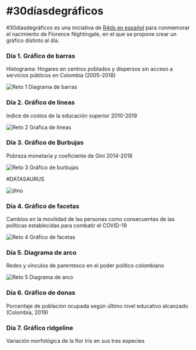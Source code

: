 # #30díasdegráficos

#30díasdegráficos es una iniciativa de [R4ds en español](https://github.com/cienciadedatos/datos-de-miercoles/blob/master/30-dias-de-graficos-2020.md)
para conmemorar el nacimiento de Florence Nightingale, en el que se propone crear un gráfico distinto al día.

### Día 1. Gráfico de barras

Histograma: Hogares en centros poblados y dispersos sin acceso a servicios públicos en Colombia (2005-2018)

![Reto 1 Diagrama de barras](https://user-images.githubusercontent.com/65268601/82164541-c19bd680-9876-11ea-8475-b5d4790cc30b.png)


### Día 2. Gráfico de líneas

Indice de costos de la educación superior 2010-2019

![Reto 2 Grafica de lineas](https://user-images.githubusercontent.com/65268601/82278440-d4cea500-994f-11ea-8e71-7ca6733abd4d.png)


### Día 3. Gráfico de Burbujas

Pobreza monetaria y coeficiente de Gini 2014-2018

![Reto 3  Gráfico de burbujas](https://user-images.githubusercontent.com/65268601/82278661-59b9be80-9950-11ea-910d-785875bc4f6b.gif)

#DATASAURUS

![dino](https://user-images.githubusercontent.com/65268601/82278779-9dacc380-9950-11ea-9a6c-083a03c2c228.gif)

### Día 4. Gráfico de facetas

Cambios en la movilidad de las personas como consecuentas de las políticas establecidas para combatir el COVID-19

![Reto 4  Gráfico de facetas](https://user-images.githubusercontent.com/65268601/82278928-f8deb600-9950-11ea-8ba9-2b3369dd0cfb.png)

### Día 5. Diagrama de arco

Redes y vínculos de parentesco en el poder político colombiano

![Reto 5  Diagrama de arco](https://user-images.githubusercontent.com/65268601/82279046-38a59d80-9951-11ea-808f-25fd8eb00c1c.png)

### Día 6. Gráfico de donas

Porcentaje de población ocupada según último nivel educativo alcanzado (Colombia, 2019)

### Día 7. Gráfico ridgeline

Variación morfológica de la flor Iris en sus tres especies



